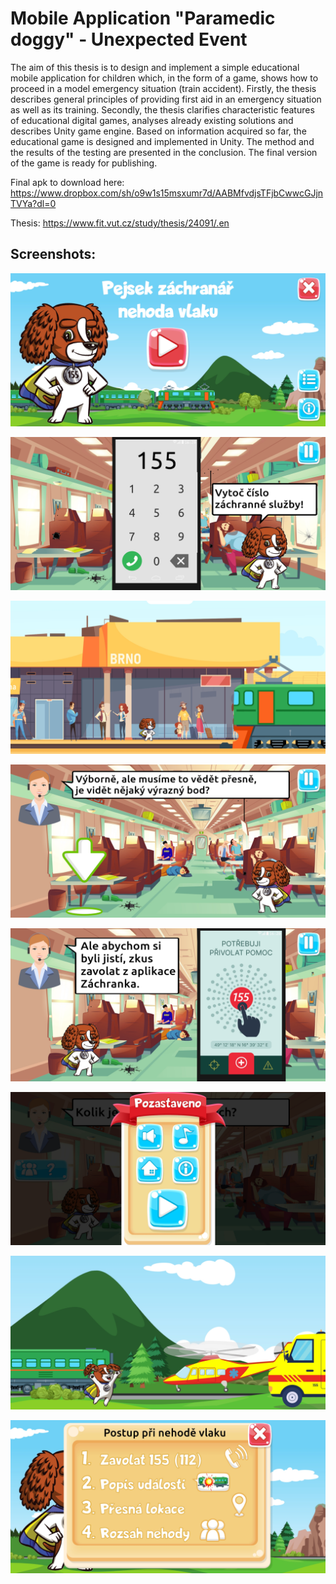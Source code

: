 # Mobile Application "Paramedic doggy" - Unexpected Event

The aim of this thesis is to design and implement a simple educational mobile application for children which, in the form of a game, shows how to proceed in a model emergency situation (train accident). Firstly, the thesis describes general principles of providing first aid in an emergency situation as well as its training. Secondly, the thesis clarifies characteristic features of educational digital games, analyses already existing solutions and describes Unity game engine. Based on information acquired so far, the educational game is designed and implemented in Unity. The method and the results of the testing are presented in the conclusion. The final version of the game is ready for publishing.

Final apk to download here: https://www.dropbox.com/sh/o9w1s15msxumr7d/AABMfvdjsTFjbCwwcGJjnTVYa?dl=0

Thesis: https://www.fit.vut.cz/study/thesis/24091/.en

## Screenshots:

![screenshot](https://github.com/hojzas/Unity-BP-LFS/blob/main/img/Screenshot_20210622-122924_Pejsek%20zchran%20-%20nehoda%20vlaku.jpg)

![screenshot](https://github.com/hojzas/Unity-BP-LFS/blob/main/img/Screenshot_20210622-122405_Pejsek%20zchran%20-%20nehoda%20vlaku.jpg)

![screenshot](https://github.com/hojzas/Unity-BP-LFS/blob/main/img/Screenshot_20210622-122232_Pejsek%20zchran%20-%20nehoda%20vlaku.jpg)

![screenshot](https://github.com/hojzas/Unity-BP-LFS/blob/main/img/Screenshot_20210622-122506_Pejsek%20zchran%20-%20nehoda%20vlaku.jpg)

![screenshot](https://github.com/hojzas/Unity-BP-LFS/blob/main/img/Screenshot_20210622-122554_Pejsek%20zchran%20-%20nehoda%20vlaku.jpg)

![screenshot](https://github.com/hojzas/Unity-BP-LFS/blob/main/img/Screenshot_20210622-122616_Pejsek%20zchran%20-%20nehoda%20vlaku.jpg)

![screenshot](https://github.com/hojzas/Unity-BP-LFS/blob/main/img/Screenshot_20210622-122747_Pejsek%20zchran%20-%20nehoda%20vlaku.jpg)

![screenshot](https://github.com/hojzas/Unity-BP-LFS/blob/main/img/Screenshot_20210622-122212_Pejsek%20zchran%20-%20nehoda%20vlaku.jpg)
